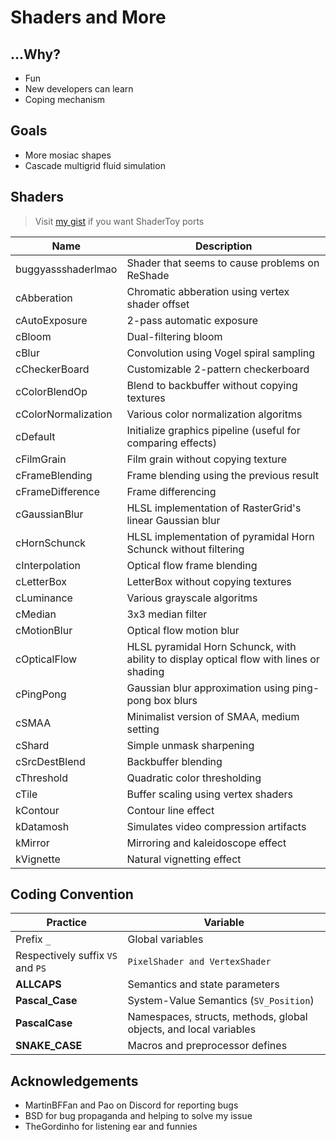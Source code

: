 
# Shaders and More

## ...Why?

+ Fun
+ New developers can learn
+ Coping mechanism

## Goals

+ More mosiac shapes
+ Cascade multigrid fluid simulation

## Shaders

> Visit [my gist](https://gist.github.com/brimson) if you want ShaderToy ports

Name|Description
----|-----------
buggyassshaderlmao  | Shader that seems to cause problems on ReShade
cAbberation         | Chromatic abberation using vertex shader offset
cAutoExposure       | 2-pass automatic exposure
cBloom              | Dual-filtering bloom
cBlur               | Convolution using Vogel spiral sampling
cCheckerBoard       | Customizable 2-pattern checkerboard
cColorBlendOp       | Blend to backbuffer without copying textures
cColorNormalization | Various color normalization algoritms
cDefault            | Initialize graphics pipeline (useful for comparing effects)
cFilmGrain          | Film grain without copying texture
cFrameBlending      | Frame blending using the previous result
cFrameDifference    | Frame differencing
cGaussianBlur       | HLSL implementation of RasterGrid's linear Gaussian blur
cHornSchunck        | HLSL implementation of pyramidal Horn Schunck without filtering
cInterpolation      | Optical flow frame blending
cLetterBox          | LetterBox without copying textures
cLuminance          | Various grayscale algoritms
cMedian             | 3x3 median filter
cMotionBlur         | Optical flow motion blur
cOpticalFlow        | HLSL pyramidal Horn Schunck, with ability to display optical flow with lines or shading
cPingPong           | Gaussian blur approximation using ping-pong box blurs
cSMAA               | Minimalist version of SMAA, medium setting
cShard              | Simple unmask sharpening
cSrcDestBlend       | Backbuffer blending
cThreshold          | Quadratic color thresholding
cTile               | Buffer scaling using vertex shaders
kContour            | Contour line effect
kDatamosh           | Simulates video compression artifacts
kMirror             | Mirroring and kaleidoscope effect
kVignette           | Natural vignetting effect

## Coding Convention

Practice | Variable
-------- | --------
Prefix `_` | Global variables
Respectively suffix `VS` and `PS` | `PixelShader and VertexShader`
**ALLCAPS** | Semantics and state parameters
**Pascal_Case** | System-Value Semantics (`SV_Position`)
**PascalCase** | Namespaces, structs, methods, global objects, and local variables
**SNAKE_CASE** | Macros and preprocessor defines

## Acknowledgements

+ MartinBFFan and Pao on Discord for reporting bugs
+ BSD for bug propaganda and helping to solve my issue
+ TheGordinho for listening ear and funnies
